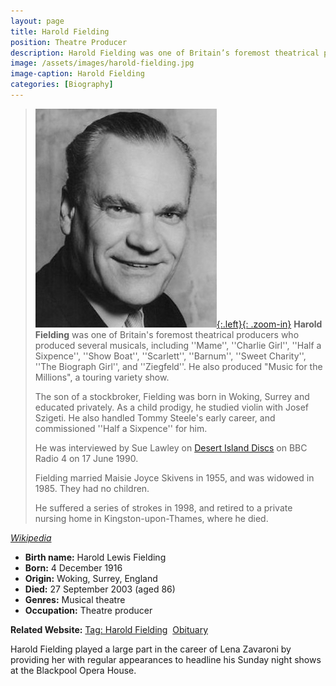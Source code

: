 ```yaml
---
layout: page
title: Harold Fielding
position: Theatre Producer
description: Harold Fielding was one of Britain’s foremost theatrical producers
image: /assets/images/harold-fielding.jpg
image-caption: Harold Fielding
categories: [Biography]
---
```


> [![Harold Fielding](/assets/images/harold-fielding.jpg){:.left}{: .zoom-in}](/assets/images/harold-fielding.jpg)
> **Harold Fielding** was one of Britain's foremost theatrical producers who produced several musicals, including ''Mame'', ''Charlie Girl'', ''Half a Sixpence'', ''Show Boat'', ''Scarlett'', ''Barnum'', ''Sweet Charity'', ''The Biograph Girl'', and ''Ziegfeld''. He also produced &quot;Music for the Millions&quot;, a touring variety show.
>
> The son of a stockbroker, Fielding was born in Woking, Surrey and educated privately. As a child prodigy, he studied violin with Josef Szigeti. He also handled Tommy Steele's early career, and commissioned ''Half a Sixpence'' for him.
>
> He was interviewed by Sue Lawley on [Desert Island Discs](https://www.bbc.co.uk/programmes/p009404d) on BBC Radio 4 on 17 June 1990.
>
> Fielding married Maisie Joyce Skivens in 1955, and was widowed in 1985. They had no children.
>
> He suffered a series of strokes in 1998, and retired to a private nursing home in Kingston-upon-Thames, where he died.

<cite>[Wikipedia](https://en.wikipedia.org/wiki/Harold_Fielding)</cite>

* **Birth name:** Harold Lewis Fielding
* **Born:** 4 December 1916
* **Origin:** Woking, Surrey, England
* **Died:** 27 September 2003 (aged 86)
* **Genres:** Musical theatre
* **Occupation:** Theatre producer

**Related Website:**
<span class="post-categories">
[Tag: Harold Fielding](http://www.imdb.com/title/tt3514704)&nbsp;
[Obituary](https://www.theguardian.com/news/2003/oct/01/guardianobituaries.artsobituaries)
</span>

Harold Fielding played a large part in the career of Lena Zavaroni by providing her with regular appearances to headline his Sunday night shows at the Blackpool Opera House.

<!-- **Harold Fielding's Sunday Night at the Blackpool Opera House Staring Lena Zavaroni** -->
